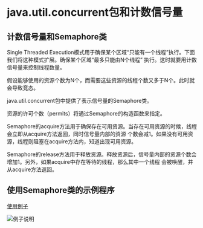 # java.util.concurrent包和计数信号量

## 计数信号量和Semaphore类

Single Threaded Execution模式用于确保某个区域“只能有一个线程”执行。下面我们将这种模式扩展。确保某个区域“最多只能由N个线程”
执行。这时就要用计数信号量来控制线程数量。

假设能够使用的资源个数为N个，而需要这些资源的线程个数又多于N个。此时就会导致竞态。

java.util.concurrent包中提供了表示信号量的Semaphore类。

资源的许可个数（permits）将通过Semaphore的构造函数来指定。

Semaphore的acquire方法用于确保存在可用资源。当存在可用资源的时候，线程会立即从acquire方法返回，同时信号量内部的资源
个数会减1。如果没有可用资源，线程则阻塞在acquire方法内，知道出现可用资源。

Semaphore的release方法用于释放资源。释放资源后，信号量内部的资源个数会增加1。另外，如果acquire中存在等待的线程，那么其中一个线程
会被唤醒，并从acquire方法返回。

## 使用Semaphore类的示例程序

[使用例子](../src/sample_semaphore/Main.java)

![例子说明](../img/semaphore例子说明.png)
